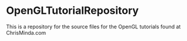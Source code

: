 # OpenGLTutorialRepository
This is a repository for the source files for the OpenGL tutorials found at ChrisMinda.com
